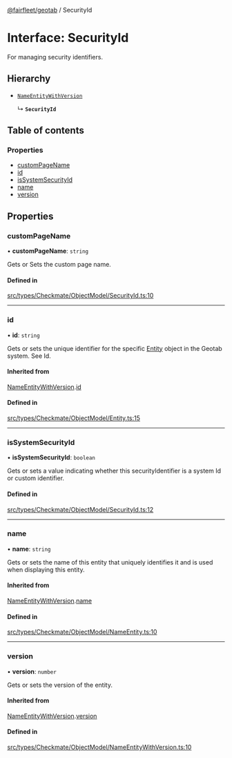 [@fairfleet/geotab](../README.md) / SecurityId

# Interface: SecurityId

For managing security identifiers.

## Hierarchy

- [`NameEntityWithVersion`](NameEntityWithVersion.md)

  ↳ **`SecurityId`**

## Table of contents

### Properties

- [customPageName](SecurityId.md#custompagename)
- [id](SecurityId.md#id)
- [isSystemSecurityId](SecurityId.md#issystemsecurityid)
- [name](SecurityId.md#name)
- [version](SecurityId.md#version)

## Properties

### customPageName

• **customPageName**: `string`

Gets or Sets the custom page name.

#### Defined in

[src/types/Checkmate/ObjectModel/SecurityId.ts:10](https://github.com/fairfleet/geotab/blob/b682f10/src/types/Checkmate/ObjectModel/SecurityId.ts#L10)

___

### id

• **id**: `string`

Gets or sets the unique identifier for the specific [Entity](Entity.md) object in the Geotab system. See Id.

#### Inherited from

[NameEntityWithVersion](NameEntityWithVersion.md).[id](NameEntityWithVersion.md#id)

#### Defined in

[src/types/Checkmate/ObjectModel/Entity.ts:15](https://github.com/fairfleet/geotab/blob/b682f10/src/types/Checkmate/ObjectModel/Entity.ts#L15)

___

### isSystemSecurityId

• **isSystemSecurityId**: `boolean`

Gets or sets a value indicating whether this securityIdentifier is a system Id or custom identifier.

#### Defined in

[src/types/Checkmate/ObjectModel/SecurityId.ts:12](https://github.com/fairfleet/geotab/blob/b682f10/src/types/Checkmate/ObjectModel/SecurityId.ts#L12)

___

### name

• **name**: `string`

Gets or sets the name of this entity that uniquely identifies it and is used when displaying this entity.

#### Inherited from

[NameEntityWithVersion](NameEntityWithVersion.md).[name](NameEntityWithVersion.md#name)

#### Defined in

[src/types/Checkmate/ObjectModel/NameEntity.ts:10](https://github.com/fairfleet/geotab/blob/b682f10/src/types/Checkmate/ObjectModel/NameEntity.ts#L10)

___

### version

• **version**: `number`

Gets or sets the version of the entity.

#### Inherited from

[NameEntityWithVersion](NameEntityWithVersion.md).[version](NameEntityWithVersion.md#version)

#### Defined in

[src/types/Checkmate/ObjectModel/NameEntityWithVersion.ts:10](https://github.com/fairfleet/geotab/blob/b682f10/src/types/Checkmate/ObjectModel/NameEntityWithVersion.ts#L10)
